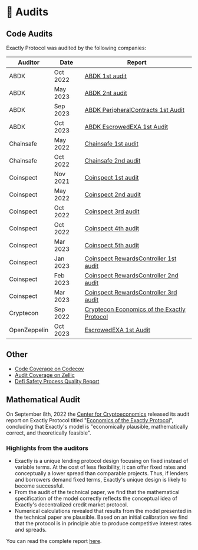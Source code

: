 # 🔎 Audits

## Code Audits

Exactly Protocol was audited by the following companies:

| Auditor      | Date     | Report                                                                                                                                                    |
| ------------ | -------- | --------------------------------------------------------------------------------------------------------------------------------------------------------- |
| ABDK         | Oct 2022 | [ABDK 1st audit](https://github.com/exactly/audits/blob/main/ABDK%201st%20audit%20\(Oct-22\).pdf)                                                         |
| ABDK         | May 2023 | [ABDK 2nt audit](https://github.com/exactly/audits/blob/main/ABDK%202nd%20audit%20\(May-23\).pdf)                                                         |
| ABDK         | Sep 2023 | [ABDK PeripheralContracts 1st Audit](https://github.com/exactly/audits/blob/main/ABDK%20PeripheralContracts%201st%20audit%20\(Sep-23\).pdf)               |
| ABDK         | Oct 2023 | [ABDK EscrowedEXA 1st Audit](https://github.com/exactly/audits/blob/main/ABDK%20EscrowedEXA%20\(Sep-23\).pdf)                                             |
| Chainsafe    | May 2022 | [Chainsafe 1st audit](https://github.com/exactly/audits/blob/main/Chainsafe%201st%20audit%20\(May-22\).pdf)                                               |
| Chainsafe    | Oct 2022 | [Chainsafe 2nd audit](https://github.com/exactly/audits/blob/main/Chainsafe%202nd%20audit%20\(Oct-22\).pdf)                                               |
| Coinspect    | Nov 2021 | [Coinspect 1st audit](https://github.com/exactly/audits/blob/main/Coinspect%201st%20audit%20\(Nov-21\).pdf)                                               |
| Coinspect    | May 2022 | [Coinspect 2nd audit](https://github.com/exactly/audits/blob/main/Coinspect%202nd%20audit%20\(May-22\).pdf)                                               |
| Coinspect    | Oct 2022 | [Coinspect 3rd audit](https://github.com/exactly/audits/blob/main/Coinspect%203rd%20audit%20\(Oct-22\).pdf)                                               |
| Coinspect    | Oct 2022 | [Coinspect 4th audit](https://github.com/exactly/audits/blob/main/Coinspect%204th%20audit%20\(Oct-22\).pdf)                                               |
| Coinspect    | Mar 2023 | [Coinspect 5th audit](https://github.com/exactly/audits/blob/main/Coinspect%205th%20audit%20\(Mar-23\).pdf)                                               |
| Coinspect    | Jan 2023 | [Coinspect RewardsController 1st audit](https://github.com/exactly/audits/blob/main/Coinspect%20RewardsController%201st%20audit%20\(Jan-23\).pdf)         |
| Coinspect    | Feb 2023 | [Coinspect RewardsController 2nd audit](https://github.com/exactly/audits/blob/main/Coinspect%20RewardsController%202nd%20audit%20\(Feb-23\).pdf)         |
| Coinspect    | Mar 2023 | [Coinspect RewardsController 3rd audit](https://github.com/exactly/audits/blob/main/Coinspect%20RewardsController%203rd%20audit%20\(Mar-23\).pdf)         |
| Cryptecon    | Sep 2022 | [Cryptecon Economics of the Exactly Protocol](https://github.com/exactly/audits/blob/main/Cryptecon\_Economics\_of\_the\_Exactly\_Protocol\(Sep-22\).pdf) |
| OpenZeppelin | Oct 2023 | [EscrowedEXA 1st Audit](https://github.com/exactly/audits/blob/main/OpenZeppelin%20EscrowedEXA%20\(Oct-23\).pdf)                                          |

## Other

* [Code Coverage on Codecov](https://app.codecov.io/gh/exactly/protocol)
* [Audit Coverage on Zellic](https://app.zellic.io/coverage/exactly-protocol)
* [Defi Safety Process Quality Report](https://defisafety.com/app/pqrs/531)

## Mathematical Audit

On September 8th, 2022 the [Center for Cryptoeconomics](https://cryptecon.org/home.html) released its audit report on Exactly Protocol titled "[Economics of the Exactly Protocol](https://github.com/exactly/audits/blob/main/Cryptecon\_Economics\_of\_the\_Exactly\_Protocol\(Sep-22\).pdf)", concluding that Exactly's model is "economically plausible, mathematically correct, and theoretically feasible".

### Highlights from the auditors

* Exactly is a unique lending protocol design focusing on fixed instead of variable terms. At the cost of less flexibility, it can offer fixed rates and conceptually a lower spread than comparable projects. Thus, if lenders and borrowers demand fixed terms, Exactly's unique design is likely to become successful.
* From the audit of the technical paper, we find that the mathematical specification of the model correctly reflects the conceptual idea of Exactly's decentralized credit market protocol.
* Numerical calculations revealed that results from the model presented in the technical paper are plausible. Based on an initial calibration we find that the protocol is in principle able to produce competitive interest rates and spreads.

You can read the complete report [here](https://github.com/exactly/audits/blob/main/Cryptecon\_Economics\_of\_the\_Exactly\_Protocol\(Sep-22\).pdf).
